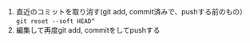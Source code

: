 1. 直近のコミットを取り消す(git add, commit済みで、pushする前のもの）
```git reset --soft HEAD^```
2. 編集して再度git add, commitをしてpushする

